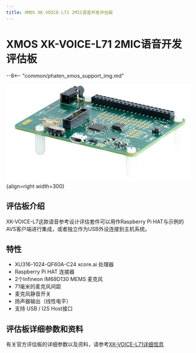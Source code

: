 ```yaml
---
title: XMOS XK-VOICE-L71 2MIC语音开发评估板
---
```


# XMOS XK-VOICE-L71 2MIC语音开发评估板

--8<-- "common/phaten_xmos_support_img.md"

<div class="result" markdown>

![XK-VOICE-L71 2MIC语音开发评估板](/assets/images/xk_voice_l71/XMOS_XK_VOICE_L71_Rev2.png "XK-VOICE-L71 2MIC语音开发评估板"){align=right width=300}

## 评估板介绍
XK-VOICE-L7这款语音参考设计评估套件可以用作Raspberry Pi HAT与示例的AVS客户端进行集成，或者独立作为USB外设连接到主机系统。

## 特性

- XU316-1024-QF60A-C24 xcore.ai 处理器
- Raspberry Pi HAT 连接器
- 2个Infineon IM69D130 MEMS 麦克风
- 71毫米的麦克风间距
- 麦克风静音开关
- 扬声器输出（线性电平）
- 支持 USB / I2S Host接口

## 评估板详细参数和资料
有关官方评估板的详细参数以及资料，请参考[XK-VOICE-L71详细信息](https://www.xmos.com/xk-voice-l71)



